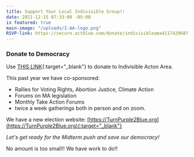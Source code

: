 ```yaml
---
title: Support Your Local Indivisible Group!!
date: 2021-12-15 07:33:00 -05:00
is featured: true
main-image: "/uploads/I-AA-logo.png"
RSVP-link: https://secure.actblue.com/donate/indivisibleama411742968?
---
```


### Donate to Democracy
Use [THIS LINK](https://secure.actblue.com/donate/indivisibleama411742968?){:target="_blank"} to donate to Indivisible Acton Area.

This past year we have co-sponsored:

* Rallies for Voting Rights, Abortion Justice, Climate Action
* Forums on MA legislation
* Monthly Take Action Forums
* twice a week gatherings both in person and on zoom.

We have a new election website: [https://TurnPurple2Blue.org](https://TurnPurple2Blue.org){:target="_blank"}  

*Let's get ready for the Midterm push and save our democracy!*

No amount is too small!!  We have work to do!!

